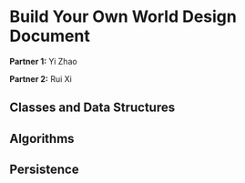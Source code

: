 
# Build Your Own World Design Document

  

**Partner 1:** Yi Zhao

  

**Partner 2:** Rui Xi

  

## Classes and Data Structures



## Algorithms

## Persistence
